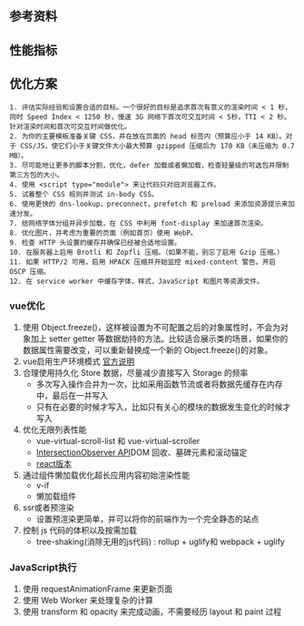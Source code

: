 ## 参考资料
## 性能指标
## 优化方案
    1. 评估实际经验和设置合适的目标。一个很好的目标是追求首次有意义的渲染时间 < 1 秒，同时 Speed Index < 1250 秒，慢速 3G 网络下首次可交互时间 < 5秒，TTI < 2 秒。针对渲染时间和首次可交互时间做优化。
    2. 为你的主要模板准备关键 CSS，并在放在页面的 head 标签内（预算应小于 14 KB）。对于 CSS/JS，使它们小于关键文件大小最大预算 gzipped 压缩后为 170 KB（未压缩为 0.7 MB）。
    3. 尽可能地让更多的脚本分割，优化，defer 加载或者懒加载，检查轻量级的可选包并限制第三方包的大小。
    4. 使用 <script type="module"> 来让代码只对旧浏览器工作。
    5. 试着整个 CSS 规则并测试 in-body CSS。
    6. 使用更快的 dns-lookup，preconnect，prefetch 和 preload 来添加资源提示来加速分发。
    7. 给网络字体分组并异步加载，在 CSS 中利用 font-display 来加速首次渲染。
    8. 优化图片，并考虑为重要的页面（例如首页）使用 WebP。
    9. 检查 HTTP 头设置的缓存并确保已经被合适地设置。
    10. 在服务器上启用 Brotli 和 Zopfli 压缩。（如果不能，别忘了启用 Gzip 压缩。）
    11. 如果 HTTP/2 可用，启用 HPACK 压缩并开始监控 mixed-content 警告。开启 OSCP 压缩。
    12. 在 service worker 中缓存字体，样式，JavaScript 和图片等资源文件。
### vue优化
1. 使用 Object.freeze()，这样被设置为不可配置之后的对象属性时，不会为对象加上 setter getter 等数据劫持的方法。比较适合展示类的场景，如果你的数据属性需要改变，可以重新替换成一个新的 Object.freeze()的对象。
2. vue启用生产环境模式 [官方说明](https://cn.vuejs.org/v2/guide/deployment.html)
3. 合理使用持久化 Store 数据，尽量减少直接写入 Storage 的频率
    * 多次写入操作合并为一次，比如采用函数节流或者将数据先缓存在内存中，最后在一并写入
    * 只有在必要的时候才写入，比如只有关心的模块的数据发生变化的时候才写入
4. 优化无限列表性能
    * vue-virtual-scroll-list 和 vue-virtual-scroller
    * [IntersectionObserver API](https://developer.mozilla.org/zh-CN/docs/Web/API/IntersectionObserver)DOM 回收、墓碑元素和滚动锚定
    * [react版本](https://codesandbox.io/s/sad-darkness-uk1wg?file=/src/SlidingWindowScroll.js)
5. 通过组件懒加载优化超长应用内容初始渲染性能
    * v-if
    * 懒加载组件
6. ssr或者预渲染
    * 设置预渲染更简单，并可以将你的前端作为一个完全静态的站点
7. 控制 js 代码的体积以及按需加载
    * tree-shaking(消除无用的js代码) : rollup + uglify和 webpack + uglify
### JavaScript执行
1. 使用 requestAnimationFrame 来更新页面
2. 使用 Web Worker 来处理复杂的计算
3. 使用 transform 和 opacity 来完成动画，不需要经历 layout 和 paint 过程